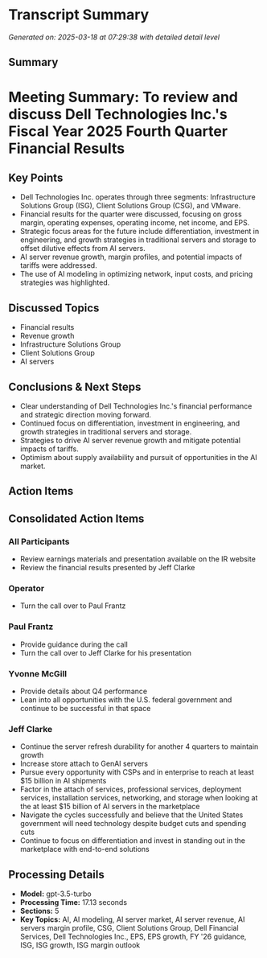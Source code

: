 # Transcript Summary

*Generated on: 2025-03-18 at 07:29:38 with detailed detail level*

## Summary

# Meeting Summary: To review and discuss Dell Technologies Inc.'s Fiscal Year 2025 Fourth Quarter Financial Results

## Key Points
- Dell Technologies Inc. operates through three segments: Infrastructure Solutions Group (ISG), Client Solutions Group (CSG), and VMware.
- Financial results for the quarter were discussed, focusing on gross margin, operating expenses, operating income, net income, and EPS.
- Strategic focus areas for the future include differentiation, investment in engineering, and growth strategies in traditional servers and storage to offset dilutive effects from AI servers.
- AI server revenue growth, margin profiles, and potential impacts of tariffs were addressed.
- The use of AI modeling in optimizing network, input costs, and pricing strategies was highlighted.

## Discussed Topics
- Financial results
- Revenue growth
- Infrastructure Solutions Group
- Client Solutions Group
- AI servers

## Conclusions & Next Steps
- Clear understanding of Dell Technologies Inc.'s financial performance and strategic direction moving forward.
- Continued focus on differentiation, investment in engineering, and growth strategies in traditional servers and storage.
- Strategies to drive AI server revenue growth and mitigate potential impacts of tariffs.
- Optimism about supply availability and pursuit of opportunities in the AI market.

## Action Items

## Consolidated Action Items

### All Participants
- Review earnings materials and presentation available on the IR website
- Review the financial results presented by Jeff Clarke

### Operator
- Turn the call over to Paul Frantz

### Paul Frantz
- Provide guidance during the call
- Turn the call over to Jeff Clarke for his presentation

### Yvonne McGill
- Provide details about Q4 performance
- Lean into all opportunities with the U.S. federal government and continue to be successful in that space

### Jeff Clarke
- Continue the server refresh durability for another 4 quarters to maintain growth
- Increase store attach to GenAI servers
- Pursue every opportunity with CSPs and in enterprise to reach at least $15 billion in AI shipments
- Factor in the attach of services, professional services, deployment services, installation services, networking, and storage when looking at the at least $15 billion of AI servers in the marketplace
- Navigate the cycles successfully and believe that the United States government will need technology despite budget cuts and spending cuts
- Continue to focus on differentiation and invest in standing out in the marketplace with end-to-end solutions

## Processing Details

- **Model:** gpt-3.5-turbo
- **Processing Time:** 17.13 seconds
- **Sections:** 5
- **Key Topics:** AI, AI modeling, AI server market, AI server revenue, AI servers margin profile, CSG, Client Solutions Group, Dell Financial Services, Dell Technologies Inc., EPS, EPS growth, FY '26 guidance, ISG, ISG growth, ISG margin outlook
